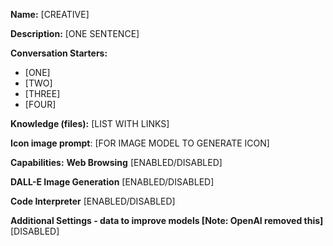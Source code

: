 **Name:**
[CREATIVE]

**Description:**
[ONE SENTENCE]

**Conversation Starters:**
* [ONE]
* [TWO]
* [THREE]
* [FOUR]

**Knowledge (files):**
[LIST WITH LINKS]

**Icon image prompt**:
[FOR IMAGE MODEL TO GENERATE ICON]

**Capabilities:**
**Web Browsing**
[ENABLED/DISABLED]

**DALL-E Image Generation**
[ENABLED/DISABLED]

**Code Interpreter**
[ENABLED/DISABLED]

**Additional Settings - data to improve models [Note: OpenAI removed this]**
[DISABLED]

